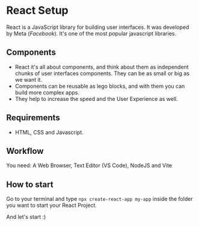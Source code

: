 # React Setup
React is a JavaScript library for building user interfaces. It was developed by Meta (*Facebook*). It's one of the most popular javascript libraries. 

## Components
- React it's all about components, and think about them as independent chunks of user interfaces components. They can be as small or big as we want it.
- Components can be reusable as lego blocks, and with them you can build more complex apps.
- They help to increase the speed and the User Experience as well.

## Requirements
- HTML, CSS and Javascript.

## Workflow
You need: A Web Browser, Text Editor (VS Code), NodeJS and Vite

## How to start
Go to your terminal and type `npx create-react-app my-app` inside the folder you want to start your React Project.

And let's start :)
